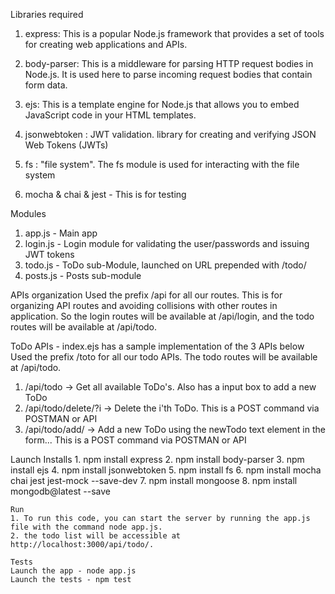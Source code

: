 Libraries required
1. express: This is a popular Node.js framework that provides a set of tools for creating web applications and APIs.

2. body-parser: This is a middleware for parsing HTTP request bodies in Node.js. It is used here to parse incoming request bodies that contain form data.

3. ejs: This is a template engine for Node.js that allows you to embed JavaScript code in your HTML templates.

4. jsonwebtoken : JWT validation.  library for creating and verifying JSON Web Tokens (JWTs)

5. fs : "file system". The fs module is used for interacting with the file system

6. mocha & chai & jest - This is for testing


Modules
1. app.js  - Main app
2. login.js - Login module for validating the user/passwords and issuing JWT tokens
3. todo.js - ToDo sub-Module, launched on URL prepended with /todo/
4. posts.js - Posts sub-module


APIs organization
Used the prefix /api for all our routes. This is for organizing API routes and avoiding collisions with other routes in application. 
So the login routes will be available at /api/login, and the todo routes will be available at /api/todo.


ToDo APIs - index.ejs has a sample implementation of the 3 APIs below
Used the prefix /toto for all our todo APIs. The todo routes will be available at /api/todo.
1. /api/todo            -> Get all available ToDo's. Also has a input box to add a new ToDo
2. /api/todo/delete/?i  -> Delete the i'th ToDo. This is a POST command via POSTMAN or API
3. /api/todo/add/       -> Add a new ToDo using the newTodo text element in the form... This is a POST command via POSTMAN or API


Launch
    Installs
    1. npm install express
    2. npm install body-parser
    3. npm install ejs
    4. npm install jsonwebtoken
    5. npm install fs
    6. npm install mocha chai jest jest-mock --save-dev
    7. npm install mongoose
    8. npm install mongodb@latest --save

    Run
    1. To run this code, you can start the server by running the app.js file with the command node app.js.
    2. the todo list will be accessible at http://localhost:3000/api/todo/.

    Tests
    Launch the app - node app.js
    Launch the tests - npm test